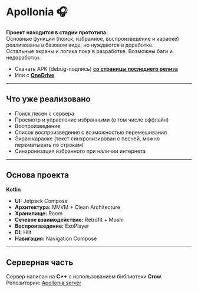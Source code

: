 # Apollonia 🎧

**Проект находится в стадии прототипа.**  
Основные функции (поиск, избранное, воспроизведение и караоке) реализованы в базовом виде, но нуждаются в доработке.  
Остальные экраны и логика пока в разработке. Возможны баги и недоработки.

- Скачать APK (debug-подпись) [**со страницы последнего релиза**](https://github.com/Shadi965/Apollonia-android/releases/latest)
- Или с [**OneDrive**](https://1drv.ms/f/c/cb39eb4508959bd7/EnTsNC0yxLFFvRrcMkEe0KwBUq6O9AkHZXh3qmaqxb1Djg)

---

## Что уже реализовано

- Поиск песен с сервера
- Просмотр и управление избранными (в том числе оффлайн)
- Воспроизведение
- Список воспроизведения с возможностью перемешивания
- Экран караоке (текст синхронизирован с песней, можно перематывать по строкам)
- Синхронизация избранного при наличии интернета

---

## Основа проекта

**Kotlin**
- **UI:** Jetpack Compose
- **Архитектура:** MVVM + Clean Architecture
- **Хранилище:** Room
- **Сетевое взаимодействие:** Retrofit + Moshi
- **Воспроизведение:** ExoPlayer
- **DI:** Hilt
- **Навигация:** Navigation Compose

---

## Серверная часть

Сервер написан на **C++** с использованием библиотеки **Crow**.  
Репозиторий: [Apollonia server](https://github.com/Shadi965/Apollonia)
